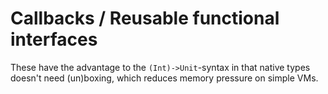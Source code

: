 # Callbacks / Reusable functional interfaces

These have the advantage to the ``(Int)->Unit``-syntax in that native types doesn't need (un)boxing,
which reduces memory pressure on simple VMs.